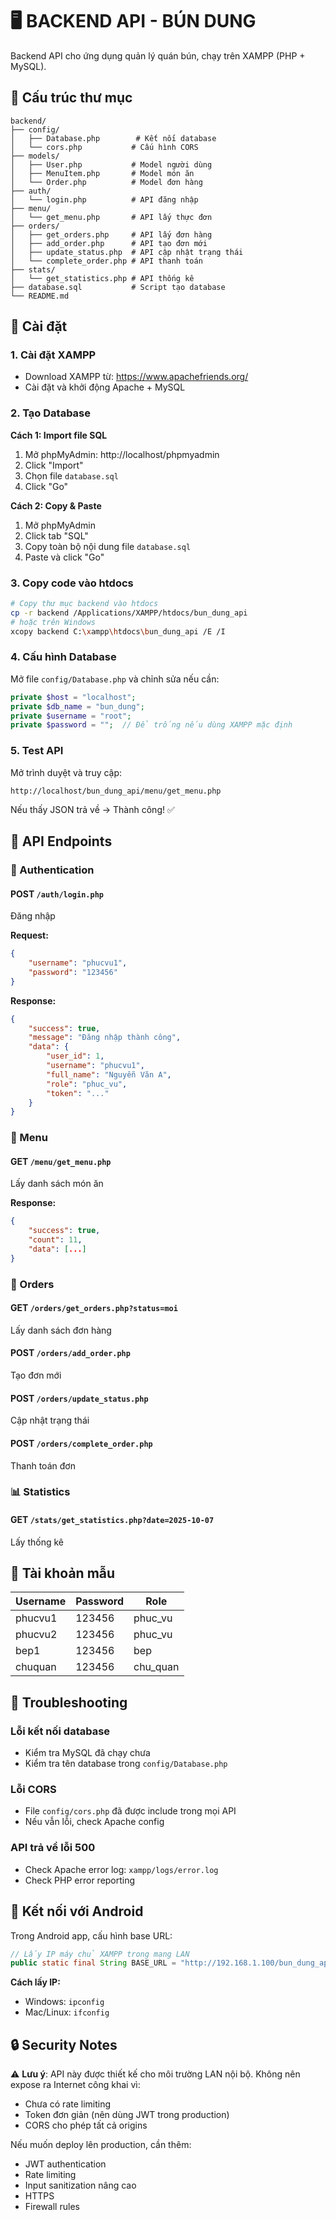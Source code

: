 # 🖥️ BACKEND API - BÚN DUNG

Backend API cho ứng dụng quản lý quán bún, chạy trên XAMPP (PHP + MySQL).

## 📁 Cấu trúc thư mục

```
backend/
├── config/
│   ├── Database.php        # Kết nối database
│   └── cors.php           # Cấu hình CORS
├── models/
│   ├── User.php           # Model người dùng
│   ├── MenuItem.php       # Model món ăn
│   └── Order.php          # Model đơn hàng
├── auth/
│   └── login.php          # API đăng nhập
├── menu/
│   └── get_menu.php       # API lấy thực đơn
├── orders/
│   ├── get_orders.php     # API lấy đơn hàng
│   ├── add_order.php      # API tạo đơn mới
│   ├── update_status.php  # API cập nhật trạng thái
│   └── complete_order.php # API thanh toán
├── stats/
│   └── get_statistics.php # API thống kê
├── database.sql           # Script tạo database
└── README.md
```

## 🚀 Cài đặt

### 1. Cài đặt XAMPP

- Download XAMPP từ: https://www.apachefriends.org/
- Cài đặt và khởi động Apache + MySQL

### 2. Tạo Database

**Cách 1: Import file SQL**
1. Mở phpMyAdmin: http://localhost/phpmyadmin
2. Click "Import"
3. Chọn file `database.sql`
4. Click "Go"

**Cách 2: Copy & Paste**
1. Mở phpMyAdmin
2. Click tab "SQL"
3. Copy toàn bộ nội dung file `database.sql`
4. Paste và click "Go"

### 3. Copy code vào htdocs

```bash
# Copy thư mục backend vào htdocs
cp -r backend /Applications/XAMPP/htdocs/bun_dung_api
# hoặc trên Windows
xcopy backend C:\xampp\htdocs\bun_dung_api /E /I
```

### 4. Cấu hình Database

Mở file `config/Database.php` và chỉnh sửa nếu cần:

```php
private $host = "localhost";
private $db_name = "bun_dung";
private $username = "root";
private $password = "";  // Để trống nếu dùng XAMPP mặc định
```

### 5. Test API

Mở trình duyệt và truy cập:

```
http://localhost/bun_dung_api/menu/get_menu.php
```

Nếu thấy JSON trả về → Thành công! ✅

## 📡 API Endpoints

### 🔐 Authentication

#### POST `/auth/login.php`
Đăng nhập

**Request:**
```json
{
    "username": "phucvu1",
    "password": "123456"
}
```

**Response:**
```json
{
    "success": true,
    "message": "Đăng nhập thành công",
    "data": {
        "user_id": 1,
        "username": "phucvu1",
        "full_name": "Nguyễn Văn A",
        "role": "phuc_vu",
        "token": "..."
    }
}
```

### 🍜 Menu

#### GET `/menu/get_menu.php`
Lấy danh sách món ăn

**Response:**
```json
{
    "success": true,
    "count": 11,
    "data": [...]
}
```

### 📝 Orders

#### GET `/orders/get_orders.php?status=moi`
Lấy danh sách đơn hàng

#### POST `/orders/add_order.php`
Tạo đơn mới

#### POST `/orders/update_status.php`
Cập nhật trạng thái

#### POST `/orders/complete_order.php`
Thanh toán đơn

### 📊 Statistics

#### GET `/stats/get_statistics.php?date=2025-10-07`
Lấy thống kê

## 👥 Tài khoản mẫu

| Username  | Password | Role      |
| --------- | -------- | --------- |
| phucvu1   | 123456   | phuc_vu   |
| phucvu2   | 123456   | phuc_vu   |
| bep1      | 123456   | bep       |
| chuquan   | 123456   | chu_quan  |

## 🔧 Troubleshooting

### Lỗi kết nối database
- Kiểm tra MySQL đã chạy chưa
- Kiểm tra tên database trong `config/Database.php`

### Lỗi CORS
- File `config/cors.php` đã được include trong mọi API
- Nếu vẫn lỗi, check Apache config

### API trả về lỗi 500
- Check Apache error log: `xampp/logs/error.log`
- Check PHP error reporting

## 📱 Kết nối với Android

Trong Android app, cấu hình base URL:

```java
// Lấy IP máy chủ XAMPP trong mạng LAN
public static final String BASE_URL = "http://192.168.1.100/bun_dung_api/";
```

**Cách lấy IP:**
- Windows: `ipconfig`
- Mac/Linux: `ifconfig`

## 🔒 Security Notes

⚠️ **Lưu ý**: API này được thiết kế cho môi trường LAN nội bộ. Không nên expose ra Internet công khai vì:

- Chưa có rate limiting
- Token đơn giản (nên dùng JWT trong production)
- CORS cho phép tất cả origins

Nếu muốn deploy lên production, cần thêm:
- JWT authentication
- Rate limiting
- Input sanitization nâng cao
- HTTPS
- Firewall rules